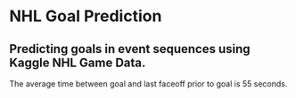 # NHL Goal Prediction

## Predicting goals in event sequences using Kaggle NHL Game Data.

The average time between goal and last faceoff prior to goal is 55 seconds.